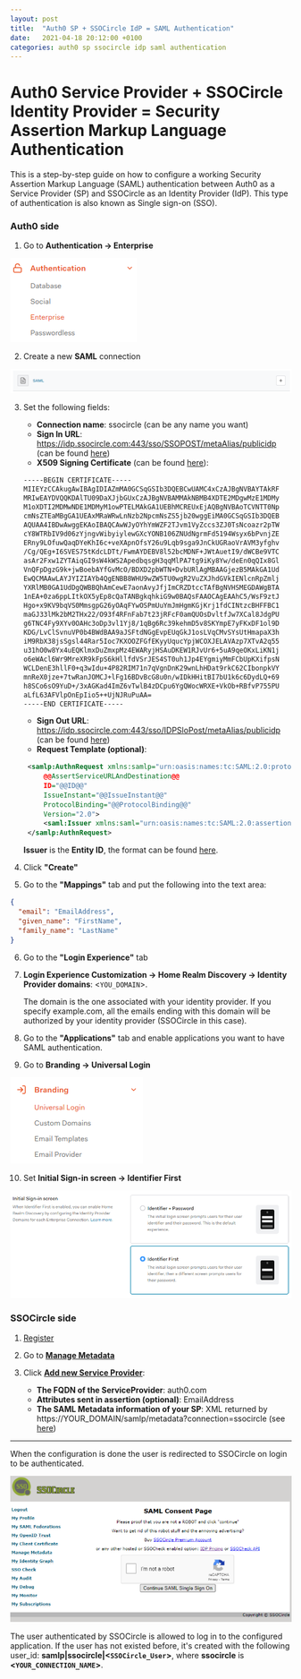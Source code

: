```yaml
---
layout: post
title:  "Auth0 SP + SSOCircle IdP = SAML Authentication"
date:   2021-04-18 20:12:00 +0100
categories: auth0 sp ssocircle idp saml authentication
---
```

# Auth0 Service Provider + SSOCircle Identity Provider = Security Assertion Markup Language Authentication

This is a step-by-step guide on how to configure a working Security Assertion Markup Language (SAML)
authentication between Auth0 as a Service Provider (SP) and SSOCircle as an Identity Provider (IdP).
This type of authentication is also known as Single sign-on (SSO).

### Auth0 side

1. Go to **Authentication -> Enterprise**

![Authentication Enterprise](/assets/2021-04-18-auth0-sp-ssocircle-idp-saml-configuration/auth-enterprise.png)

2. Create a new **SAML** connection

![SAML](/assets/2021-04-18-auth0-sp-ssocircle-idp-saml-configuration/saml.png)

3. Set the following fields:
    * **Connection name**: ssocircle (can be any name you want)
    * **Sign In URL**: https://idp.ssocircle.com:443/sso/SSOPOST/metaAlias/publicidp (can be found
      [here](https://www.ssocircle.com/en/idp-tips-tricks/public-idp-configuration/))
    * **X509 Signing Certificate** (can be found
      [here](https://www.ssocircle.com/en/idp-tips-tricks/public-idp-configuration/)):
    ```
    -----BEGIN CERTIFICATE-----
    MIIEYzCCAkugAwIBAgIDIAZmMA0GCSqGSIb3DQEBCwUAMC4xCzAJBgNVBAYTAkRF
    MRIwEAYDVQQKDAlTU09DaXJjbGUxCzAJBgNVBAMMAkNBMB4XDTE2MDgwMzE1MDMy
    M1oXDTI2MDMwNDE1MDMyM1owPTELMAkGA1UEBhMCREUxEjAQBgNVBAoTCVNTT0Np
    cmNsZTEaMBgGA1UEAxMRaWRwLnNzb2NpcmNsZS5jb20wggEiMA0GCSqGSIb3DQEB
    AQUAA4IBDwAwggEKAoIBAQCAwWJyOYhYmWZF2TJvm1VyZccs3ZJ0TsNcoazr2pTW
    cY8WTRbIV9d06zYjngvWibyiylewGXcYONB106ZNUdNgrmFd5194Wsyx6bPvnjZE
    ERny9LOfuwQaqDYeKhI6c+veXApnOfsY26u9Lqb9sga9JnCkUGRaoVrAVM3yfghv
    /Cg/QEg+I6SVES75tKdcLDTt/FwmAYDEBV8l52bcMDNF+JWtAuetI9/dWCBe9VTC
    asAr2Fxw1ZYTAiqGI9sW4kWS2ApedbqsgH3qqMlPA7tg9iKy8Yw/deEn0qQIx8Gl
    VnQFpDgzG9k+jwBoebAYfGvMcO/BDXD2pbWTN+DvbURlAgMBAAGjezB5MAkGA1Ud
    EwQCMAAwLAYJYIZIAYb4QgENBB8WHU9wZW5TU0wgR2VuZXJhdGVkIENlcnRpZmlj
    YXRlMB0GA1UdDgQWBBQhAmCewE7aonAvyJfjImCRZDtccTAfBgNVHSMEGDAWgBTA
    1nEA+0za6ppLItkOX5yEp8cQaTANBgkqhkiG9w0BAQsFAAOCAgEAAhC5/WsF9ztJ
    Hgo+x9KV9bqVS0MmsgpG26yOAqFYwOSPmUuYmJmHgmKGjKrj1fdCINtzcBHFFBC1
    maGJ33lMk2bM2THx22/O93f4RFnFab7t23jRFcF0amQUOsDvltfJw7XCal8JdgPU
    g6TNC4Fy9XYv0OAHc3oDp3vl1Yj8/1qBg6Rc39kehmD5v8SKYmpE7yFKxDF1ol9D
    KDG/LvClSvnuVP0b4BWdBAA9aJSFtdNGgEvpEUqGkJ1osLVqCMvSYsUtHmapaX3h
    iM9RbX38jsSgsl44Rar5Ioc7KXOOZFGfEKyyUqucYpjWCOXJELAVAzp7XTvA2q55
    u31hO0w8Yx4uEQKlmxDuZmxpMz4EWARyjHSAuDKEW1RJvUr6+5uA9qeOKxLiKN1j
    o6eWAcl6Wr9MreXR9kFpS6kHllfdVSrJES4ST0uh1Jp4EYgmiyMmFCbUpKXifpsN
    WCLDenE3hllF0+q3wIdu+4P82RIM71n7qVgnDnK29wnLhHDat9rkC62CIbonpkVY
    mnReX0jze+7twRanJOMCJ+lFg16BDvBcG8u0n/wIDkHHitBI7bU1k6c6DydLQ+69
    h8SCo6sO9YuD+/3xAGKad4ImZ6vTwlB4zDCpu6YgQWocWRXE+VkOb+RBfvP755PU
    aLfL63AFVlpOnEpIio5++UjNJRuPuAA=
    -----END CERTIFICATE-----
    ```
    * **Sign Out URL**: https://idp.ssocircle.com:443/sso/IDPSloPost/metaAlias/publicidp (can be
      found [here](https://www.ssocircle.com/en/idp-tips-tricks/public-idp-configuration/))
   * **Request Template (optional)**:

   ```xml
    <samlp:AuthnRequest xmlns:samlp="urn:oasis:names:tc:SAML:2.0:protocol"
        @@AssertServiceURLAndDestination@@
        ID="@@ID@@"
        IssueInstant="@@IssueInstant@@"
        ProtocolBinding="@@ProtocolBinding@@" 
        Version="2.0">
        <saml:Issuer xmlns:saml="urn:oasis:names:tc:SAML:2.0:assertion">urn:auth0:YOUR_TENANT:ssocircle</saml:Issuer>
    </samlp:AuthnRequest>
   ```
   **Issuer** is the **Entity ID**, the format can be
   found [here](https://auth0.com/docs/protocols/saml-protocol/saml-identity-provider-configuration-settings#entity-id).

4. Click **"Create"**

5. Go to the **"Mappings"** tab and put the following into the text area:
```json
{
  "email": "EmailAddress",
  "given_name": "FirstName",
  "family_name": "LastName"
}
```

6. Go to the **"Login Experience"** tab

7. **Login Experience Customization -> Home Realm Discovery -> Identity Provider domains**: 
   <`YOU_DOMAIN`>.

   The domain is the one associated with your identity provider. If you specify example.com, all the
   emails ending with this domain will be authorized by your identity provider (SSOCircle in this
   case).

8. Go to the **"Applications"** tab and enable applications you want to have SAML authentication.

9. Go to **Branding -> Universal Login**

![Branding Universal Login](/assets/2021-04-18-auth0-sp-ssocircle-idp-saml-configuration/universal-login.png)

10. Set **Initial Sign-in screen -> Identifier First**

![Identifier First](/assets/2021-04-18-auth0-sp-ssocircle-idp-saml-configuration/identifier-first.png)

### SSOCircle side

1. [Register](https://idp.ssocircle.com/sso/UI/Login)

2. Go to **[Manage Metadata](https://idp.ssocircle.com/sso/hos/ManageSPMetadata.jsp)**

3. Click **[Add new Service Provider](https://idp.ssocircle.com/sso/hos/SPMetaInter.jsp)**:
    * **The FQDN of the ServiceProvider**: auth0.com
    * **Attributes sent in assertion (optional)**: EmailAddress
    * **The SAML Metadata information of your SP**: XML returned
      by https://YOUR_DOMAIN/samlp/metadata?connection=ssocircle 
      (see [here](https://auth0.com/docs/protocols/saml-protocol/saml-identity-provider-configuration-settings#metadata))

---

When the configuration is done the user is redirected to SSOCircle on login to be authenticated.

![SAML SSO](/assets/2021-04-18-auth0-sp-ssocircle-idp-saml-configuration/saml-sso.png)

The user authenticated by SSOCircle is allowed to log in to the configured application. If the user
has not existed before, it's created with the following user_id: **samlp|ssocircle|<`SSOCircle_User`>**, 
where **ssocircle** is **<`YOUR_CONNECTION_NAME`>**.